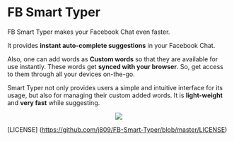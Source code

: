 FB Smart Typer
==============
FB Smart Typer makes your Facebook Chat even faster.

It provides **instant auto-complete suggestions** in your Facebook Chat.

Also, one can add words as **Custom words** so that they are available for use instantly.
These words get **synced with your browser**. So, get access to them through all your devices on-the-go.

Smart Typer not only provides users a simple and intuitive interface for its usage, but also for managing their custom added words.
It is **light-weight** and **very fast** while suggesting.

<p align="center"> <img src="https://raw.githubusercontent.com/j809/FB-Smart-Typer/master/screenshots/screenshot.png style="border:1px solid black"/></p>

[LICENSE] (https://github.com/j809/FB-Smart-Typer/blob/master/LICENSE)